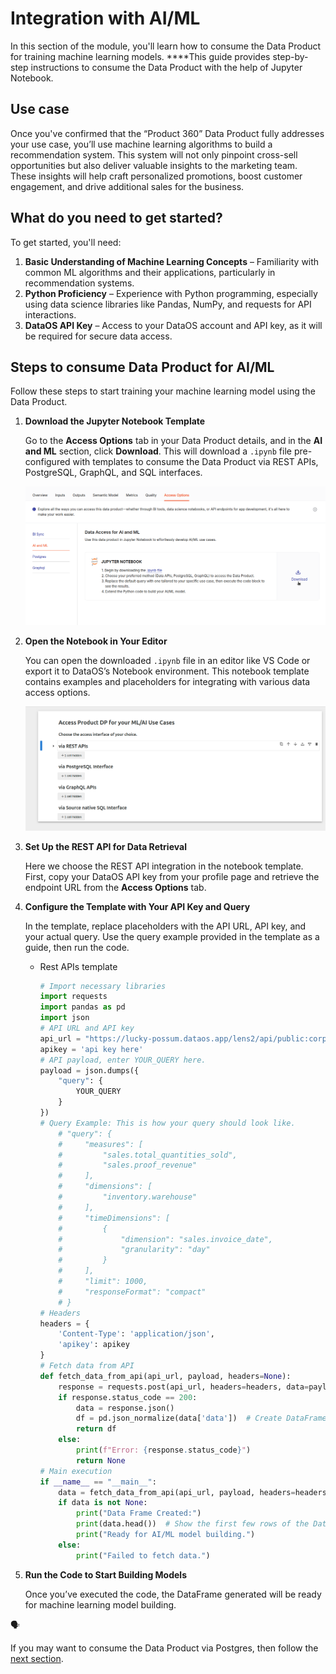 # Integration with AI/ML

In this section of the module, you'll learn how to consume the Data Product for training machine learning models. ****This guide provides step-by-step instructions to consume the Data Product with the help of Jupyter Notebook.

## Use case

Once you've confirmed that the “Product 360” Data Product fully addresses your use case, you’ll use machine learning algorithms to build a recommendation system. This system will not only pinpoint cross-sell opportunities but also deliver valuable insights to the marketing team. These insights will help craft personalized promotions, boost customer engagement, and drive additional sales for the business.

## What do you need to get started?

To get started, you'll need:

1. **Basic Understanding of Machine Learning Concepts** – Familiarity with common ML algorithms and their applications, particularly in recommendation systems.
2. **Python Proficiency** – Experience with Python programming, especially using data science libraries like Pandas, NumPy, and requests for API interactions.
3. **DataOS API Key** – Access to your DataOS account and API key, as it will be required for secure data access.

## Steps to consume Data Product for AI/ML

Follow these steps to start training your machine learning model using the Data Product.

1. **Download the Jupyter Notebook Template**
    
    Go to the **Access Options** tab in your Data Product details, and in the **AI and ML** section, click **Download**. This will download a `.ipynb` file pre-configured with templates to consume the Data Product via REST APIs, PostgreSQL, GraphQL, and SQL interfaces.
    
    ![ml_tab.png](/learn/dp_consumer_learn_track/integrate_aiml/ml_tab.png)
    
2. **Open the Notebook in Your Editor**
    
    You can open the downloaded `.ipynb` file in an editor like VS Code or export it to DataOS’s Notebook environment. This notebook template contains examples and placeholders for integrating with various data access options.
    
    ![ml_vscode.png](/learn/dp_consumer_learn_track/integrate_aiml/ml_vscode.png)
    
3. **Set Up the REST API for Data Retrieval**
    
    Here we choose the REST API integration in the notebook template. First, copy your DataOS API key from your profile page and retrieve the endpoint URL from the **Access Options** tab.
    
4. **Configure the Template with Your API Key and Query**
    
    In the template, replace placeholders with the API URL, API key, and your actual query. Use the query example provided in the template as a guide, then run the code.
    
    - Rest APIs template
        
        ```python
        # Import necessary libraries
        import requests
        import pandas as pd
        import json
        # API URL and API key
        api_url = "https://lucky-possum.dataos.app/lens2/api/public:corp-market-performance/v2/load"
        apikey = 'api key here'
        # API payload, enter YOUR_QUERY here.
        payload = json.dumps({
            "query": {
                YOUR_QUERY
            }
        })
        # Query Example: This is how your query should look like.
            # "query": {
            #     "measures": [
            #         "sales.total_quantities_sold", 
            #         "sales.proof_revenue"
            #     ],
            #     "dimensions": [
            #         "inventory.warehouse"
            #     ],
            #     "timeDimensions": [
            #         {
            #             "dimension": "sales.invoice_date",
            #             "granularity": "day"
            #         }
            #     ],
            #     "limit": 1000,
            #     "responseFormat": "compact"
            # }
        # Headers
        headers = {
            'Content-Type': 'application/json',
            'apikey': apikey
        }
        # Fetch data from API
        def fetch_data_from_api(api_url, payload, headers=None):
            response = requests.post(api_url, headers=headers, data=payload)
            if response.status_code == 200:
                data = response.json()
                df = pd.json_normalize(data['data'])  # Create DataFrame
                return df
            else:
                print(f"Error: {response.status_code}")
                return None
        # Main execution
        if __name__ == "__main__":
            data = fetch_data_from_api(api_url, payload, headers=headers)
            if data is not None:
                print("Data Frame Created:")
                print(data.head())  # Show the first few rows of the DataFrame
                print("Ready for AI/ML model building.")
            else:
                print("Failed to fetch data.")
        ```
        
5. **Run the Code to Start Building Models**
    
    Once you’ve executed the code, the DataFrame generated will be ready for machine learning model building.
    

<aside>
🗣

If you may want to consume the Data Product via Postgres, then follow the [next section](https://www.notion.so/Integration-with-Postgres-WIP-129c5c1d4876807e8fdafeb70d1a4320?pvs=21).

</aside>